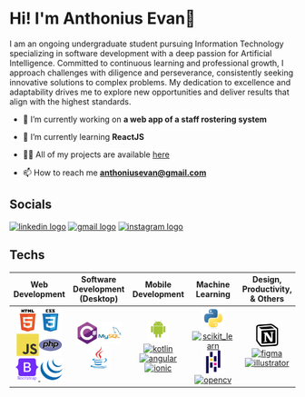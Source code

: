 # Hi! I'm Anthonius Evan👋
I am an ongoing undergraduate student pursuing Information Technology specializing in software development
with a deep passion for Artificial Intelligence. Committed to continuous learning and professional growth, I
approach challenges with diligence and perseverance, consistently seeking innovative solutions to complex
problems. My dedication to excellence and adaptability drives me to explore new opportunities and deliver results
that align with the highest standards.

- 🔭 I’m currently working on **a web app of a staff rostering system**

- 🌱 I’m currently learning **ReactJS**

- 👨‍💻 All of my projects are available [here](https://github.com/AnthoniusEvan)

- 📫 How to reach me **anthoniusevan@gmail.com**

## Socials

  [<img src="https://img.shields.io/static/v1?message=LinkedIn&logo=linkedin&label=&color=0077B5&logoColor=white&labelColor=&style=for-the-badge" height="35" alt="linkedin logo"/>](https://linkedin.com/in/anthonius-evan)
  [<img src="https://img.shields.io/static/v1?message=Gmail&logo=gmail&label=&color=D14836&logoColor=white&labelColor=&style=for-the-badge" height="35" alt="gmail logo"  />](mailto:anthoniusevan@gmail.com)
  [<img src="https://img.shields.io/static/v1?message=Instagram&logo=instagram&label=&color=E4405F&logoColor=white&labelColor=&style=for-the-badge" height="35" alt="instagram logo"/>](https://instagram.com/evanezcee)



## Techs

| Web Development | Software Development (Desktop) | Mobile Development | Machine Learning | Design, Productivity, & Others
| :-: | :-: | :-: | :-: | :-: |
| [<img src="https://raw.githubusercontent.com/devicons/devicon/master/icons/html5/html5-original-wordmark.svg" alt="html5" width="40" height="40"/>](https://www.w3.org/html/)[<img src="https://raw.githubusercontent.com/devicons/devicon/master/icons/css3/css3-original-wordmark.svg" alt="css3" width="40" height="40"/> ](https://www.w3schools.com/css/)[<img src="https://raw.githubusercontent.com/devicons/devicon/master/icons/javascript/javascript-original.svg" alt="javascript" width="40" height="40"/>](https://developer.mozilla.org/en-US/docs/Web/JavaScript)[<img src="https://raw.githubusercontent.com/devicons/devicon/master/icons/php/php-original.svg" alt="php" width="40" height="40"/>](https://www.php.net)[<img src="https://raw.githubusercontent.com/devicons/devicon/master/icons/bootstrap/bootstrap-plain-wordmark.svg" alt="bootstrap" width="40" height="40"/> ](https://getbootstrap.com)[<img src="https://raw.githubusercontent.com/devicons/devicon/master/icons/jquery/jquery-plain.svg" alt="jquery" width="40" height="40"/> ](https://jquery.com) | [<img src="https://raw.githubusercontent.com/devicons/devicon/master/icons/csharp/csharp-original.svg" alt="csharp" width="40" height="40"/>](https://learn.microsoft.com/en-us/dotnet/csharp/)[<img src="https://raw.githubusercontent.com/devicons/devicon/master/icons/mysql/mysql-original-wordmark.svg" alt="mysql" width="40" height="40"/>](https://www.mysql.com/)[<img src="https://raw.githubusercontent.com/devicons/devicon/master/icons/java/java-original.svg" alt="java" width="40" height="40"/>](https://www.java.com) | [<img src="https://raw.githubusercontent.com/devicons/devicon/master/icons/android/android-original-wordmark.svg" alt="android" width="40" height="40"/>](https://developer.android.com)[<img src="https://www.vectorlogo.zone/logos/kotlinlang/kotlinlang-icon.svg" alt="kotlin" width="40" height="40"/> ](https://kotlinlang.org)[<img src="https://angular.io/assets/images/logos/angular/angular.svg" alt="angular" width="40" height="40"/> ](https://angular.io)[<img src="https://upload.wikimedia.org/wikipedia/commons/d/d1/Ionic_Logo.svg" alt="ionic" width="40" height="40"/>](https://ionicframework.com) | [<img src="https://raw.githubusercontent.com/devicons/devicon/master/icons/python/python-original.svg" alt="python" width="40" height="40"/>](https://www.python.org)[<img src="https://upload.wikimedia.org/wikipedia/commons/0/05/Scikit_learn_logo_small.svg" alt="scikit_learn" width="40" height="40"/>](https://scikit-learn.org/)[<img src="https://raw.githubusercontent.com/devicons/devicon/2ae2a900d2f041da66e950e4d48052658d850630/icons/pandas/pandas-original.svg" alt="pandas" width="40" height="40"/>](https://pandas.pydata.org/)[<img src="https://www.vectorlogo.zone/logos/opencv/opencv-icon.svg" alt="opencv" width="40" height="40"/>](https://opencv.org/) | [<img src="https://raw.githubusercontent.com/devicons/devicon/master/icons/notion/notion-plain.svg" alt="notion" width="40" height="40"/> ](https://www.notion.com)[<img src="https://www.vectorlogo.zone/logos/figma/figma-icon.svg" alt="figma" width="40" height="40"/> ](https://www.figma.com/)[<img src="https://www.vectorlogo.zone/logos/adobe_illustrator/adobe_illustrator-icon.svg" alt="illustrator" width="40" height="40"/>](https://www.adobe.com/in/products/illustrator.html) |

<!-- ### Web Development
[<img src="https://raw.githubusercontent.com/devicons/devicon/master/icons/html5/html5-original-wordmark.svg" alt="html5" width="40" height="40"/>](https://www.w3.org/html/)
[<img src="https://raw.githubusercontent.com/devicons/devicon/master/icons/css3/css3-original-wordmark.svg" alt="css3" width="40" height="40"/> ](https://www.w3schools.com/css/)
[<img src="https://raw.githubusercontent.com/devicons/devicon/master/icons/javascript/javascript-original.svg" alt="javascript" width="40" height="40"/>](https://developer.mozilla.org/en-US/docs/Web/JavaScript)
[<img src="https://raw.githubusercontent.com/devicons/devicon/master/icons/php/php-original.svg" alt="php" width="40" height="40"/>](https://www.php.net)
[<img src="https://raw.githubusercontent.com/devicons/devicon/master/icons/bootstrap/bootstrap-plain-wordmark.svg" alt="bootstrap" width="40" height="40"/> ](https://getbootstrap.com)
[<img src="https://raw.githubusercontent.com/devicons/devicon/master/icons/jquery/jquery-plain.svg" alt="jquery" width="40" height="40"/> ](https://jquery.com)

### Software Development (Desktop)
[<img src="https://raw.githubusercontent.com/devicons/devicon/master/icons/csharp/csharp-original.svg" alt="csharp" width="40" height="40"/>](https://learn.microsoft.com/en-us/dotnet/csharp/)
[<img src="https://raw.githubusercontent.com/devicons/devicon/master/icons/mysql/mysql-original-wordmark.svg" alt="mysql" width="40" height="40"/>](https://www.mysql.com/)
[<img src="https://raw.githubusercontent.com/devicons/devicon/master/icons/java/java-original.svg" alt="java" width="40" height="40"/>](https://www.java.com)


### Mobile Development
[<img src="https://raw.githubusercontent.com/devicons/devicon/master/icons/android/android-original-wordmark.svg" alt="android" width="40" height="40"/>](https://developer.android.com)
[<img src="https://www.vectorlogo.zone/logos/kotlinlang/kotlinlang-icon.svg" alt="kotlin" width="40" height="40"/> ](https://kotlinlang.org)
[<img src="https://angular.io/assets/images/logos/angular/angular.svg" alt="angular" width="40" height="40"/> ](https://angular.io)
[<img src="https://upload.wikimedia.org/wikipedia/commons/d/d1/Ionic_Logo.svg" alt="ionic" width="40" height="40"/>](https://ionicframework.com)

### Machine Learning
[<img src="https://raw.githubusercontent.com/devicons/devicon/master/icons/python/python-original.svg" alt="python" width="40" height="40"/>](https://www.python.org)
[<img src="https://upload.wikimedia.org/wikipedia/commons/0/05/Scikit_learn_logo_small.svg" alt="scikit_learn" width="40" height="40"/>](https://scikit-learn.org/)
[<img src="https://raw.githubusercontent.com/devicons/devicon/2ae2a900d2f041da66e950e4d48052658d850630/icons/pandas/pandas-original.svg" alt="pandas" width="40" height="40"/>](https://pandas.pydata.org/)
[<img src="https://www.vectorlogo.zone/logos/opencv/opencv-icon.svg" alt="opencv" width="40" height="40"/>](https://opencv.org/)

### Design, Productivity, & Others
[<img src="https://www.vectorlogo.zone/logos/figma/figma-icon.svg" alt="figma" width="40" height="40"/> ](https://www.figma.com/)
[<img src="https://www.vectorlogo.zone/logos/adobe_illustrator/adobe_illustrator-icon.svg" alt="illustrator" width="40" height="40"/>](https://www.adobe.com/in/products/illustrator.html)
-->


